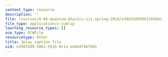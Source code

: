 ```yaml
---
content_type: resource
description: ''
file: /courses/8-06-quantum-physics-iii-spring-2018/e39d33d95861591b8c1ae4da474bf681_N9f0MIzNcmI.vtt
file_type: application/x-subrip
learning_resource_types: []
ocw_type: OCWFile
resourcetype: Other
title: 3play caption file
uid: e39d33d9-5861-591b-8c1a-e4da474bf681
---
```

